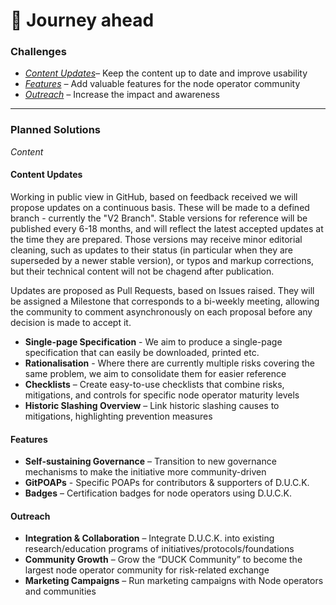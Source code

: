 # 🎯 Journey ahead

### Challenges

* _[Content Updates](#content-updates)–_ Keep the content up to date and improve usability
* _[Features](#features) –_ Add valuable features for the node operator community
* _[Outreach](#outreach) –_ Increase the impact and awareness

***

### Planned Solutions&#x20;

_Content_

#### Content Updates

Working in public view in GitHub, based on feedback received we will propose updates on a continuous basis. These will be made to a defined branch - currently the "V2 Branch". Stable versions for reference will be published every 6-18 months, and will reflect the latest accepted updates at the time they are prepared. Those versions may receive minor editorial cleaning, such as updates to their status (in particular when they are superseded by a newer stable version), or typos and markup corrections, but their technical content will not be chagend after publication.

Updates are proposed as Pull Requests, based on Issues raised. They will be assigned a Milestone that corresponds to a bi-weekly meeting, allowing the community to comment asynchronously on each proposal before any decision is made to accept it.

* **Single-page Specification** - We aim to produce a single-page specification that can easily be downloaded, printed etc.
* **Rationalisation** - Where there are currently multiple risks covering the same problem, we aim to consolidate them for easier reference
* **Checklists** – Create easy-to-use checklists that combine risks, mitigations, and controls for specific node operator maturity levels
* **Historic Slashing Overview** – Link historic slashing causes to mitigations, highlighting prevention measures

#### Features

* **Self-sustaining Governance** – Transition to new governance mechanisms to make the initiative more community-driven
* **GitPOAPs** - Specific POAPs for contributors & supporters of D.U.C.K.
* **Badges** – Certification badges for node operators using D.U.C.K.

#### Outreach

* **Integration & Collaboration** – Integrate D.U.C.K. into existing research/education programs of initiatives/protocols/foundations
* **Community Growth** – Grow the  “DUCK Community” to become the largest node operator community for risk-related exchange
* **Marketing Campaigns** – Run marketing campaigns with Node operators and communities
